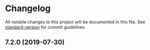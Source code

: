 # Changelog

All notable changes to this project will be documented in this file. See [standard-version](https://github.com/conventional-changelog/standard-version) for commit guidelines.

## 7.2.0 (2019-07-30)
